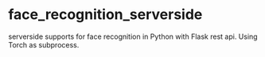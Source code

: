 # face_recognition_serverside
serverside supports for face recognition in Python with Flask rest api. Using Torch as subprocess.
